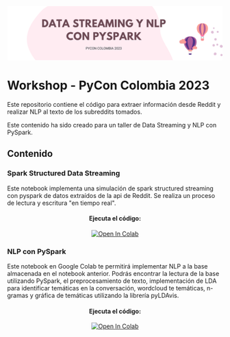 ![banner](assets/banner.png)

# Workshop - PyCon Colombia 2023

Este repositorio contiene el código para extraer información desde Reddit y realizar NLP al texto de los subreddits tomados.

Este contenido ha sido creado para un taller de Data Streaming y NLP con PySpark.

## Contenido

### Spark Structured Data Streaming

Este notebook implementa una simulación de spark structured streaming con pyspark de datos extraídos de la api de Reddit. Se realiza un proceso de lectura y escritura "en tiempo real".

<center>
  <h4>Ejecuta el código:</h4>
  <a href="https://colab.research.google.com/drive/1PjzgcFnpIKf0IyViHaHVTTDV1YubohSL?usp=sharing" target="_blank">
    <img width="20%" src="https://colab.research.google.com/assets/colab-badge.svg" alt="Open In Colab"/>
  </a>
</center>

### NLP con PySpark

Este notebook en Google Colab te permitirá implementar NLP a la base almacenada en el notebook anterior. Podrás encontrar la lectura de la base utilizando PySpark, el preprocesamiento de texto, implementación de LDA para identificar temáticas en la conversación, wordcloud te temáticas, n-gramas y gráfica de temáticas utilizando la librería pyLDAvis.

<center>
  <h4>Ejecuta el código:</h4>
  <a href="https://colab.research.google.com/drive/1mSpypyXALUtHjHyenKokh9lB30arJ6LW?usp=sharing" target="_blank">
    <img width="20%" src="https://colab.research.google.com/assets/colab-badge.svg" alt="Open In Colab"/>
  </a>
</center>
